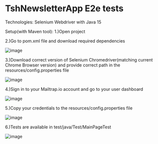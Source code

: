 # TshNewsletterApp E2e tests
Technologies:
Selenium Webdriver with Java 15

Setup(with Maven tool):
1.)Open project

2.)Go to pom.xml file and download required dependencies

![image](https://user-images.githubusercontent.com/26879282/126209778-c3d44937-f7f5-4625-adac-b494793be1ab.png)

3.)Download correct version of Selenium Chromedriver(matching current Chrome Browser version) and provide correct path in the resources/config.properties file

![image](https://user-images.githubusercontent.com/26879282/126209656-08222a94-861f-4aad-afab-b2884809ab2b.png)

4.)Sign in to your Mailtrap.io account and go to your user dashboard

![image](https://user-images.githubusercontent.com/26879282/126209455-849e59af-3cd2-4fe6-b7d1-4da0933a5204.png)

5.)Copy your credentials to the resources/config.properties file

![image](https://user-images.githubusercontent.com/26879282/126210076-010b7f42-8ff8-4c41-8de9-ad0996a07756.png)

6.)Tests are available in test/java/Test/MainPageTest

![image](https://user-images.githubusercontent.com/26879282/126216335-99041965-b124-404e-89b0-b63beaa2696b.png)
